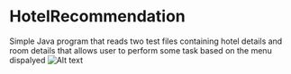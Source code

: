 # HotelRecommendation
Simple Java program that reads two test files containing hotel details and room details that allows user to perform some task based on the menu dispalyed
![Alt text](HotelRecommendation/Menu.png?raw=true "Optional Title")
